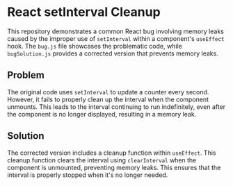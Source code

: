 # React setInterval Cleanup

This repository demonstrates a common React bug involving memory leaks caused by the improper use of `setInterval` within a component's `useEffect` hook. The `bug.js` file showcases the problematic code, while `bugSolution.js` provides a corrected version that prevents memory leaks.

## Problem
The original code uses `setInterval` to update a counter every second. However, it fails to properly clean up the interval when the component unmounts. This leads to the interval continuing to run indefinitely, even after the component is no longer displayed, resulting in a memory leak. 

## Solution
The corrected version includes a cleanup function within `useEffect`. This cleanup function clears the interval using `clearInterval` when the component is unmounted, preventing memory leaks.  This ensures that the interval is properly stopped when it's no longer needed.